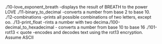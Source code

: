 ./10-love_exponent_breath -displays the result of BREATH to the power LOVE
./11-binary_to_decimal -converts a number from base 2 to base 10.
./12-combinations -prints all possible combinations of two letters, except oo.
./13-print_float -rints a number with two decima./100-decimal_to_hexadecimal - converts a number from base 10 to base 16
./101-rot13 < quote -encodes and decodes text using the rot13 encryption. Assume ASCII
